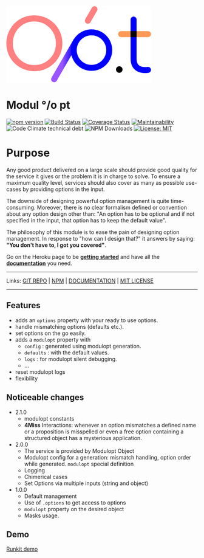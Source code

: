 <img id="module-logo" src="https://raw.githubusercontent.com/ManuUseGitHub/modulopt/master/logo.svg">

# Modul °/o pt
[![npm version](https://badge.fury.io/js/modulopt.svg)](https://badge.fury.io/js/modulopt) [![Build Status](https://app.travis-ci.com/ManuUseGitHub/modulopt.svg?branch=master)](https://travis-ci.com/ManuUseGitHub/modulopt) [![Coverage Status](https://coveralls.io/repos/github/ManuUseGitHub/modulopt/badge.svg)](https://coveralls.io/github/ManuUseGitHub/modulopt) [![Maintainability](https://api.codeclimate.com/v1/badges/e3c7a4af56202c0f5669/maintainability)](https://codeclimate.com/github/ManuUseGitHub/modulopt/maintainability) ![Code Climate technical debt](https://img.shields.io/codeclimate/tech-debt/ManuUseGitHub/modulopt) ![NPM Downloads](https://img.shields.io/npm/dm/modulopt.svg) [![License: MIT](https://img.shields.io/badge/License-MIT-61dafb.svg)](https://github.com/ManuUseGitHub/modulopt/blob/master/LICENSE)

# Purpose
Any good product delivered on a large scale should provide good quality for the service it gives or the problem it is in charge to solve. To ensure a maximum quality level, services should also cover as many as possible use-cases by providing options in the input.

The downside of designing powerful option management is quite time-consuming. Moreover, there is no clear formalism defined or convention about any option design other than: "An option has to be optional and if not specified in the input, that option has to keep the default value".

The philosophy of this module is to ease the pain of designing option management. In response to "how can I design that?" it answers by saying: **"You don't have to, I got you covered"**.

Go on the Heroku page to be **[getting started](https://modulopt-doc.herokuapp.com/#11-getting-started)** and have all the **[documentation](https://modulopt-doc.herokuapp.com/#11-getting-started)** you need.

---

Links: [GIT REPO](https://github.com/ManuUseGitHub/modulopt) | [NPM](https://www.npmjs.com/package/modulopt) | [DOCUMENTATION](https://modulopt-doc.herokuapp.com) | [MIT LICENSE](https://raw.githubusercontent.com/ManuUseGitHub/modulopt/master/LICENSE)

---

## Features
- adds an `options` property with your ready to use options.
- handle mismatching options (defaults etc.).
- set options on the go easily.
- adds a `modulopt` property with 
  - `config` : generated using modulopt generation.
  - `defaults` : with the default values.
  - `logs` : for modulopt silent debugging.
  - ...
- reset modulopt logs
- flexibility
  
## Noticeable changes
- 2.1.0
  - modulopt constants
  - **4Miss** Interactions: whenever an option mismatches a defined name or a proposition is misspelled or even a free option containing a structured object has a mysterious application.
- 2.0.0
  - The service is provided by Modulopt Object
  - Modulopt config for a generation: mismatch handling, option order while generated. `modulopt` special definition
  - Logging
  - Chimerical cases
  - Set Options via multiple inputs (string and object)
- 1.0.0
  - Default management
  - Use of `.options` to get access to options
  - `modulopt` property on the desired object
  - Masks usage.

## Demo
[Runkit demo](https://runkit.com/manuusegithub/modulopt)
